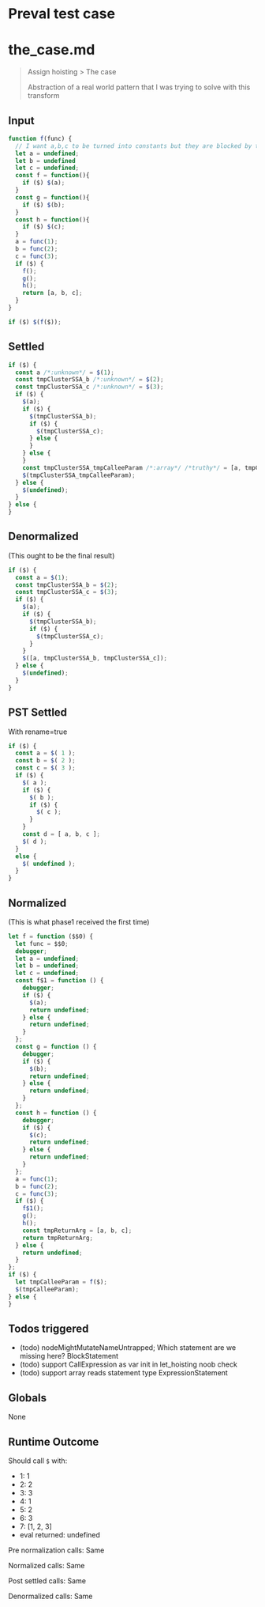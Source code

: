 # Preval test case

# the_case.md

> Assign hoisting > The case
>
> Abstraction of a real world pattern that I was trying to solve with this transform

## Input

`````js filename=intro
function f(func) {
  // I want a,b,c to be turned into constants but they are blocked by the functions referring to them.
  let a = undefined;
  let b = undefined
  let c = undefined;
  const f = function(){ 
    if ($) $(a);
  }
  const g = function(){ 
    if ($) $(b);
  }
  const h = function(){ 
    if ($) $(c);
  }
  a = func(1);
  b = func(2);
  c = func(3);
  if ($) {
    f();
    g();
    h();
    return [a, b, c];
  }
}

if ($) $(f($));
`````


## Settled


`````js filename=intro
if ($) {
  const a /*:unknown*/ = $(1);
  const tmpClusterSSA_b /*:unknown*/ = $(2);
  const tmpClusterSSA_c /*:unknown*/ = $(3);
  if ($) {
    $(a);
    if ($) {
      $(tmpClusterSSA_b);
      if ($) {
        $(tmpClusterSSA_c);
      } else {
      }
    } else {
    }
    const tmpClusterSSA_tmpCalleeParam /*:array*/ /*truthy*/ = [a, tmpClusterSSA_b, tmpClusterSSA_c];
    $(tmpClusterSSA_tmpCalleeParam);
  } else {
    $(undefined);
  }
} else {
}
`````


## Denormalized
(This ought to be the final result)

`````js filename=intro
if ($) {
  const a = $(1);
  const tmpClusterSSA_b = $(2);
  const tmpClusterSSA_c = $(3);
  if ($) {
    $(a);
    if ($) {
      $(tmpClusterSSA_b);
      if ($) {
        $(tmpClusterSSA_c);
      }
    }
    $([a, tmpClusterSSA_b, tmpClusterSSA_c]);
  } else {
    $(undefined);
  }
}
`````


## PST Settled
With rename=true

`````js filename=intro
if ($) {
  const a = $( 1 );
  const b = $( 2 );
  const c = $( 3 );
  if ($) {
    $( a );
    if ($) {
      $( b );
      if ($) {
        $( c );
      }
    }
    const d = [ a, b, c ];
    $( d );
  }
  else {
    $( undefined );
  }
}
`````


## Normalized
(This is what phase1 received the first time)

`````js filename=intro
let f = function ($$0) {
  let func = $$0;
  debugger;
  let a = undefined;
  let b = undefined;
  let c = undefined;
  const f$1 = function () {
    debugger;
    if ($) {
      $(a);
      return undefined;
    } else {
      return undefined;
    }
  };
  const g = function () {
    debugger;
    if ($) {
      $(b);
      return undefined;
    } else {
      return undefined;
    }
  };
  const h = function () {
    debugger;
    if ($) {
      $(c);
      return undefined;
    } else {
      return undefined;
    }
  };
  a = func(1);
  b = func(2);
  c = func(3);
  if ($) {
    f$1();
    g();
    h();
    const tmpReturnArg = [a, b, c];
    return tmpReturnArg;
  } else {
    return undefined;
  }
};
if ($) {
  let tmpCalleeParam = f($);
  $(tmpCalleeParam);
} else {
}
`````


## Todos triggered


- (todo) nodeMightMutateNameUntrapped; Which statement are we missing here? BlockStatement
- (todo) support CallExpression as var init in let_hoisting noob check
- (todo) support array reads statement type ExpressionStatement


## Globals


None


## Runtime Outcome


Should call `$` with:
 - 1: 1
 - 2: 2
 - 3: 3
 - 4: 1
 - 5: 2
 - 6: 3
 - 7: [1, 2, 3]
 - eval returned: undefined

Pre normalization calls: Same

Normalized calls: Same

Post settled calls: Same

Denormalized calls: Same
